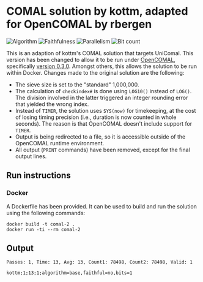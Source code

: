 # COMAL solution by kottm, adapted for OpenCOMAL by rbergen

![Algorithm](https://img.shields.io/badge/Algorithm-base-green)
![Faithfulness](https://img.shields.io/badge/Faithful-no-yellowgreen)
![Parallelism](https://img.shields.io/badge/Parallel-no-green)
![Bit count](https://img.shields.io/badge/Bits-1-green)

This is an adaption of kottm's COMAL solution that targets UniComal. This version has been changed to allow it to be run under [OpenCOMAL](https://github.com/poldy/OpenCOMAL), specifically [version 0.3.0](https://github.com/poldy/OpenCOMAL/releases/tag/v0.3.0). Amongst others, this allows the solution to be run within Docker.
Changes made to the original solution are the following:
- The sieve size is set to the "standard" 1,000,000.
- The calculation of `checkindex#` is done using `LOG10()` instead of `LOG()`. The division involved in the latter triggered an integer rounding error that yielded the wrong index.
- Instead of `TIMER`, the solution uses `SYS(now)` for timekeeping, at the cost of losing timing precision (i.e., duration is now counted in whole seconds). The reason is that OpenCOMAL doesn't include support for `TIMER`.
- Output is being redirected to a file, so it is accessible outside of the OpenCOMAL runtime environment.
- All output (`PRINT` commands) have been removed, except for the final output lines.

## Run instructions

### Docker
A Dockerfile has been provided. It can be used to build and run the solution using the following commands:
```
docker build -t comal-2 .
docker run -ti --rm comal-2
```

## Output
```
Passes: 1, Time: 13, Avg: 13, Count1: 78498, Count2: 78498, Valid: 1

kottm;1;13;1;algorithm=base,faithful=no,bits=1
```